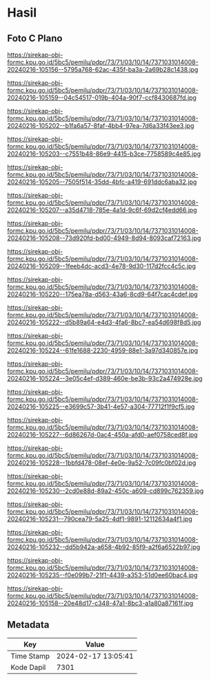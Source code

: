 # Hasil

## Foto C Plano

https://sirekap-obj-formc.kpu.go.id/5bc5/pemilu/pdpr/73/71/03/10/14/7371031014008-20240216-105156--5795a768-62ac-435f-ba3a-2a69b28c1438.jpg

https://sirekap-obj-formc.kpu.go.id/5bc5/pemilu/pdpr/73/71/03/10/14/7371031014008-20240216-105159--04c54517-019b-404a-90f7-ccf8430687fd.jpg

https://sirekap-obj-formc.kpu.go.id/5bc5/pemilu/pdpr/73/71/03/10/14/7371031014008-20240216-105202--b1fa6a57-8faf-4bb4-97ea-7d6a33f43ee3.jpg

https://sirekap-obj-formc.kpu.go.id/5bc5/pemilu/pdpr/73/71/03/10/14/7371031014008-20240216-105203--c7551b48-86e9-4415-b3ce-7758589c4e85.jpg

https://sirekap-obj-formc.kpu.go.id/5bc5/pemilu/pdpr/73/71/03/10/14/7371031014008-20240216-105205--7505f514-35dd-4bfc-a419-691ddc6aba32.jpg

https://sirekap-obj-formc.kpu.go.id/5bc5/pemilu/pdpr/73/71/03/10/14/7371031014008-20240216-105207--a35d4718-785e-4a1d-9c6f-69d2cf4edd66.jpg

https://sirekap-obj-formc.kpu.go.id/5bc5/pemilu/pdpr/73/71/03/10/14/7371031014008-20240216-105208--73d920fd-bd00-4949-8d94-8093caf72163.jpg

https://sirekap-obj-formc.kpu.go.id/5bc5/pemilu/pdpr/73/71/03/10/14/7371031014008-20240216-105209--1feeb4dc-acd3-4e78-9d30-117d2fcc4c5c.jpg

https://sirekap-obj-formc.kpu.go.id/5bc5/pemilu/pdpr/73/71/03/10/14/7371031014008-20240216-105220--175ea78a-d563-43a6-8cd9-64f7cac4cdef.jpg

https://sirekap-obj-formc.kpu.go.id/5bc5/pemilu/pdpr/73/71/03/10/14/7371031014008-20240216-105222--d5b89a64-e4d3-4fa6-8bc7-ea54d698f8d5.jpg

https://sirekap-obj-formc.kpu.go.id/5bc5/pemilu/pdpr/73/71/03/10/14/7371031014008-20240216-105224--61fe1688-2230-4959-88e1-3a97d340857e.jpg

https://sirekap-obj-formc.kpu.go.id/5bc5/pemilu/pdpr/73/71/03/10/14/7371031014008-20240216-105224--3e05c4ef-d389-460e-be3b-93c2a474928e.jpg

https://sirekap-obj-formc.kpu.go.id/5bc5/pemilu/pdpr/73/71/03/10/14/7371031014008-20240216-105225--e3699c57-3b41-4e57-a304-77712f1f9cf5.jpg

https://sirekap-obj-formc.kpu.go.id/5bc5/pemilu/pdpr/73/71/03/10/14/7371031014008-20240216-105227--6d86267d-0ac4-450a-afd0-aef0758ced8f.jpg

https://sirekap-obj-formc.kpu.go.id/5bc5/pemilu/pdpr/73/71/03/10/14/7371031014008-20240216-105228--1bbfd478-08ef-4e0e-9a52-7c09fc0bf02d.jpg

https://sirekap-obj-formc.kpu.go.id/5bc5/pemilu/pdpr/73/71/03/10/14/7371031014008-20240216-105230--2cd0e88d-89a2-450c-a609-cd899c762359.jpg

https://sirekap-obj-formc.kpu.go.id/5bc5/pemilu/pdpr/73/71/03/10/14/7371031014008-20240216-105231--790cea79-5a25-4df1-9891-12112634a4f1.jpg

https://sirekap-obj-formc.kpu.go.id/5bc5/pemilu/pdpr/73/71/03/10/14/7371031014008-20240216-105232--dd5b942a-a658-4b92-85f9-a2f6a6522b97.jpg

https://sirekap-obj-formc.kpu.go.id/5bc5/pemilu/pdpr/73/71/03/10/14/7371031014008-20240216-105235--f0e099b7-21f1-4439-a353-51d0ee60bac4.jpg

https://sirekap-obj-formc.kpu.go.id/5bc5/pemilu/pdpr/73/71/03/10/14/7371031014008-20240216-105158--20e48d17-c348-47a1-8bc3-a1a80a87161f.jpg


## Metadata

| Key        | Value               |
| ---------- | ------------------- |
| Time Stamp | 2024-02-17 13:05:41 |
| Kode Dapil | 7301                |



